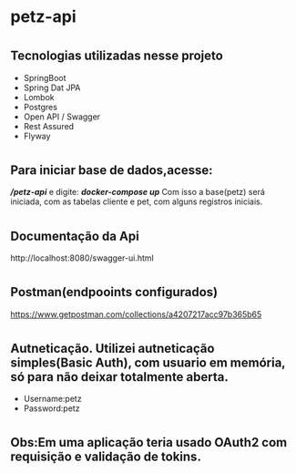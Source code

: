 # petz-api
#
## Tecnologias utilizadas nesse projeto

* SpringBoot
* Spring Dat JPA
* Lombok
* Postgres
* Open API / Swagger
* Rest Assured
* Flyway
#
## Para iniciar base de dados,acesse: 
_**/petz-api**_ e digite: _**docker-compose up**_ 
Com isso a base(petz) será iniciada, com as tabelas cliente e pet, com alguns registros iniciais.
#
## Documentação da Api
http://localhost:8080/swagger-ui.html
#
## Postman(endpooints configurados)
https://www.getpostman.com/collections/a4207217acc97b365b65
#
## Autneticação. Utilizei autneticação simples(Basic Auth), com usuario em memória, só para não deixar totalmente aberta.
* Username:petz 
* Password:petz
#
## Obs:Em uma aplicação teria usado OAuth2 com requisição e validação de tokins.
